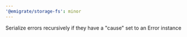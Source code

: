 ```yaml
---
'@emigrate/storage-fs': minor
---
```


Serialize errors recursively if they have a "cause" set to an Error instance
